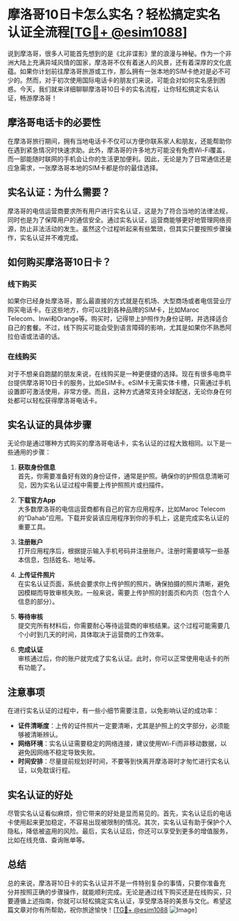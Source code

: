 # 摩洛哥10日卡怎么实名？轻松搞定实名认证全流程[[TG💪+ @esim1088](https://t.me/s/esim1088)]

说到摩洛哥，很多人可能首先想到的是《北非谍影》里的浪漫与神秘。作为一个非洲大陆上充满异域风情的国家，摩洛哥不仅有着迷人的风景，还有着深厚的文化底蕴。如果你计划前往摩洛哥旅游或工作，那么拥有一张本地的SIM卡绝对是必不可少的。然而，对于初次使用国际电话卡的朋友们来说，可能会对如何实名感到困惑。今天，我们就来详细聊聊摩洛哥10日卡的实名流程，让你轻松搞定实名认证，畅游摩洛哥！

## 摩洛哥电话卡的必要性

在摩洛哥旅行期间，拥有当地电话卡不仅可以方便你联系家人和朋友，还能帮助你在遇到紧急情况时快速求助。此外，摩洛哥的许多地方可能没有免费Wi-Fi覆盖，而一部能随时联网的手机会让你的生活更加便利。因此，无论是为了日常通信还是应急需求，一张摩洛哥本地的SIM卡都是你的最佳选择。

## 实名认证：为什么需要？

摩洛哥的电信运营商要求所有用户进行实名认证，这是为了符合当地的法律法规，同时也是为了保障用户的通信安全。通过实名认证，运营商能够更好地管理网络资源，防止非法活动的发生。虽然这个过程听起来有些繁琐，但其实只要按照步骤操作，实名认证并不难完成。

## 如何购买摩洛哥10日卡？

### 线下购买

如果你已经身处摩洛哥，那么最直接的方式就是在机场、大型商场或者电信营业厅购买电话卡。在这些地方，你可以找到各种品牌的SIM卡，比如Maroc Telecom、Inwi和Orange等。购买时，记得带上护照作为身份证明，并选择适合自己的套餐。不过，线下购买可能会受到语言障碍的影响，尤其是如果你不熟悉阿拉伯语或法语的话。

### 在线购买

对于不想亲自跑腿的朋友来说，在线购买是一种更便捷的选择。现在有很多电商平台提供摩洛哥10日卡的服务，比如eSIM卡。eSIM卡无需实体卡槽，只需通过手机设置即可激活使用，非常方便。而且，这种方式通常支持全球配送，无论你身在何处都可以轻松获得摩洛哥电话卡。

## 实名认证的具体步骤

无论你是通过哪种方式购买的摩洛哥电话卡，实名认证的过程大致相同。以下是一些通用的步骤：

1. **获取身份信息**  
   首先，你需要准备好有效的身份证件，通常是护照。确保你的护照信息清晰可见，因为实名认证过程中需要上传护照照片或扫描件。

2. **下载官方App**  
   大多数摩洛哥的电信运营商都有自己的官方应用程序，比如Maroc Telecom的“Dahab”应用。下载并安装该应用程序到你的手机上，这是完成实名认证的重要工具。

3. **注册账户**  
   打开应用程序后，根据提示输入手机号码并注册账户。注册时需要填写一些基本信息，包括姓名、地址等。

4. **上传证件照片**  
   在实名认证页面，系统会要求你上传护照的照片。确保拍摄的照片清晰，避免因模糊而导致审核失败。一般来说，需要上传护照的封面页和内页（包含个人信息的部分）。

5. **等待审核**  
   提交完所有材料后，你需要耐心等待运营商的审核结果。这个过程可能需要几个小时到几天的时间，具体取决于运营商的工作效率。

6. **完成认证**  
   审核通过后，你的账户就完成了实名认证。此时，你可以正常使用电话卡的所有功能了。

## 注意事项

在进行实名认证的过程中，有一些小细节需要注意，以免影响认证的成功率：

- **证件清晰度**：上传的证件照片一定要清晰，尤其是护照上的文字部分，必须能够被清晰辨认。
- **网络环境**：实名认证需要稳定的网络连接，建议使用Wi-Fi而非移动数据，以避免因网络不稳定导致失败。
- **时间安排**：尽量提前规划好时间，不要等到快离开摩洛哥时才匆忙进行实名认证，以免耽误行程。

## 实名认证的好处

尽管实名认证看似麻烦，但它带来的好处是显而易见的。首先，实名认证后的电话卡使用起来更加稳定，不容易出现被限制的情况。其次，实名认证有助于保护个人隐私，降低被盗用的风险。最后，实名认证后，你还可以享受到更多的增值服务，比如在线充值、查询账单等。

## 总结

总的来说，摩洛哥10日卡的实名认证并不是一件特别复杂的事情，只要你准备充分并按照正确的步骤操作，就能顺利完成。无论是通过线下购买还是在线购买，只要遵循上述指南，你就可以轻松搞定实名认证，享受摩洛哥的美景与文化。希望这篇文章对你有所帮助，祝你旅途愉快！[[TG💪+ @esim1088](https://t.me/s/esim1088) ![Image](https://i.postimg.cc/4NQfJmqS/Snipaste-2025-05-13-00-14-12.png)]